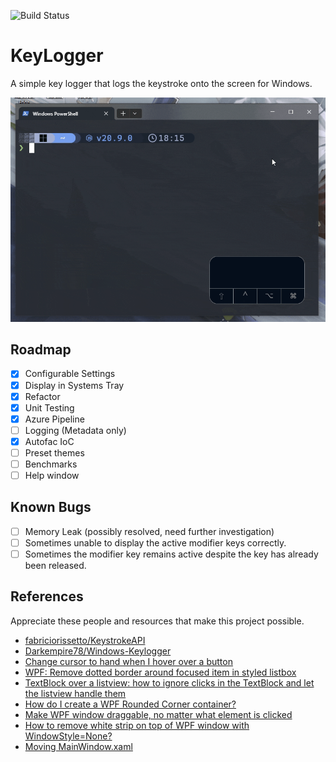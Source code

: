 ![Build Status](https://dev.azure.com/Pkay0164/playground/_apis/build/status/data-miner00.KeyLogger?branchName=master)

# KeyLogger

A simple key logger that logs the keystroke onto the screen for Windows.

![Application demo](demo.gif)

## Roadmap

- [x] Configurable Settings
- [x] Display in Systems Tray
- [x] Refactor
- [x] Unit Testing
- [x] Azure Pipeline
- [ ] Logging (Metadata only)
- [x] Autofac IoC
- [ ] Preset themes
- [ ] Benchmarks
- [ ] Help window

## Known Bugs

- [ ] Memory Leak (possibly resolved, need further investigation)
- [ ] Sometimes unable to display the active modifier keys correctly.
- [ ] Sometimes the modifier key remains active despite the key has already been released.

## References

Appreciate these people and resources that make this project possible.

- [fabriciorissetto/KeystrokeAPI](https://github.com/fabriciorissetto/KeystrokeAPI)
- [Darkempire78/Windows-Keylogger](https://github.com/Darkempire78/Windows-Keylogger)
- [Change cursor to hand when I hover over a button](https://stackoverflow.com/questions/23117878/change-cursor-to-hand-when-i-hover-over-a-button)
- [WPF: Remove dotted border around focused item in styled listbox](https://stackoverflow.com/questions/592665/wpf-remove-dotted-border-around-focused-item-in-styled-listbox)
- [TextBlock over a listview: how to ignore clicks in the TextBlock and let the listview handle them](https://stackoverflow.com/questions/6417201/textblock-over-a-listview-how-to-ignore-clicks-in-the-textblock-and-let-the-lis)
- [How do I create a WPF Rounded Corner container?](https://stackoverflow.com/questions/120851/how-do-i-create-a-wpf-rounded-corner-container)
- [Make WPF window draggable, no matter what element is clicked](https://stackoverflow.com/questions/7417739/make-wpf-window-draggable-no-matter-what-element-is-clicked)
- [How to remove white strip on top of WPF window with WindowStyle=None?](https://stackoverflow.com/questions/36631165/how-to-remove-white-strip-on-top-of-wpf-window-with-windowstyle-none)
- [Moving MainWindow.xaml](https://stackoverflow.com/questions/25472765/moving-mainwindow-xaml)
